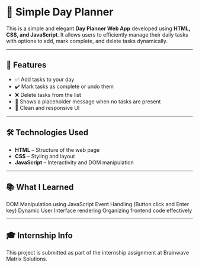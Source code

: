 # 📅 Simple Day Planner

This is a simple and elegant **Day Planner Web App** developed using **HTML, CSS, and JavaScript**. It allows users to efficiently manage their daily tasks with options to add, mark complete, and delete tasks dynamically.

---

## 🌟 Features

- ✅ Add tasks to your day
- ✔️ Mark tasks as complete or undo them
- ❌ Delete tasks from the list
- 📝 Shows a placeholder message when no tasks are present
- 🎨 Clean and responsive UI

---

## 🛠️ Technologies Used

- **HTML** – Structure of the web page  
- **CSS** – Styling and layout  
- **JavaScript** – Interactivity and DOM manipulation  

---


 ## 📚 What I Learned
DOM Manipulation using JavaScript
Event Handling (Button click and Enter key)
Dynamic User Interface rendering
Organizing frontend code effectively

----
## 🎓 Internship Info
This project is submitted as part of the internship assignment at Brainwave Matrix Solutions.

